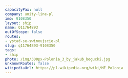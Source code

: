 ```yaml
---
capacityPax: null
company: unity-line-pl
imo: 9108350
layout: ship
name: Q11764893
outOfScope: false
routes:
- ystad-se-swinoujscie-pl
slug: q11764893-9108350
tags:
- ship
photo: /img/300px-Polonia_3_by_jakub_bogucki.jpg
unknownRoutes: false
wikipediaUrl: https://pl.wikipedia.org/wiki/MF_Polonia
---
```

